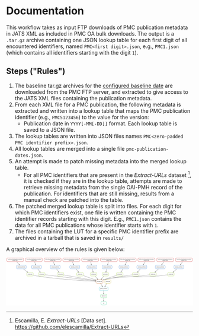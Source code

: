 <!--
SPDX-FileCopyrightText: 2024 German Aerospace Center (DLR)
SPDX-FileContributor: Stephan Druskat <stephan.druskat@dlr.de>

SPDX-License-Identifier: CC0-1.0
-->

# Documentation

This workflow takes as input FTP downloads of PMC publication metadata in JATS XML as included in PMC OA bulk downloads.
The output is a `.tar.gz` archive containing one JSON lookup table for each first digit of all encountered identifiers,
named `PMC<first digit>.json`, e.g., `PMC1.json` (which contains all identifiers starting with the digit `1`).

## Steps ("Rules")

1. The baseline tar.gz archives for the [configured baseline date](../config/README.md) are downloaded from the
PMC FTP server, and extracted to give access to the JATS XML files containing the publication metadata.
2. From each XML file for a PMC publication, the following metadata is extracted and written into a lookup table that 
maps the PMC publication identifier (e.g., `PMC5123456`) to the value for the version:
    - Publication date in `YYYY[-MM[-DD]]` format.
Each lookup table is saved to a JSON file.
3. The lookup tables are written into JSON files names `PMC<zero-padded PMC identifier prefix>.json`.
4. All lookup tables are merged into a single file `pmc-publication-dates.json`.
5. An attempt is made to patch missing metadata into the merged lookup table.
    - For all PMC identifiers that are present in the *Extract-URLs* dataset [^1], it is checked if they are 
      in the lookup table, attempts are made to retrieve missing metadata from the single OAI-PMH record of
      the publication. For identifiers that are still missing, results from a manual check are patched into
      the table.
6. The patched merged lookup table is split into files. For each digit for which PMC identifiers exist,
one file is written containing the PMC identifier records starting with this digit.
E.g., `PMC1.json` contains the data for all PMC publications whose identifier starts with `1`.
7. The files containing the LUT for a specific PMC identifier prefix are archived in a tarball that is saved in
`results/`

A graphical overview  of the rules is given below:

![DAG of the rules described above, generated via `snakemake --dag | dot -Tsvg > dag.svg` run in the repository root.](../dag.svg)

[^1]: Escamilla, E. _Extract-URLs_ [Data set]. <https://github.com/elescamilla/Extract-URLs>
